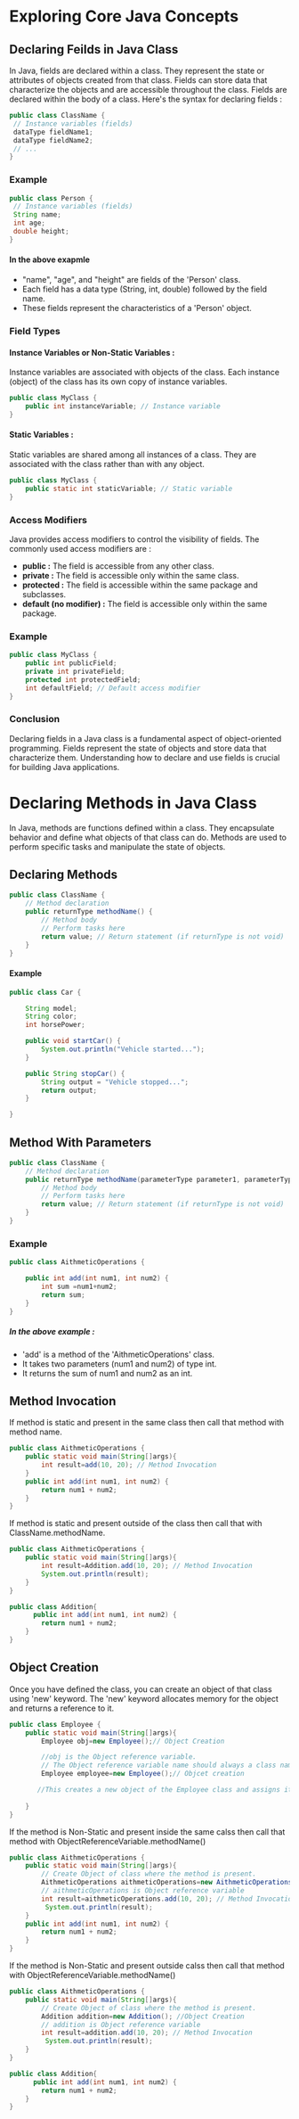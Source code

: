 # Exploring Core Java Concepts
## Declaring Feilds in Java Class
In Java, fields are declared within a class. They represent the state or attributes of objects created from that class. Fields can store data that characterize the objects and are accessible throughout the class.
Fields are declared within the body of a class. Here's the syntax for declaring fields :

   ```java
   public class ClassName {
    // Instance variables (fields)
    dataType fieldName1;
    dataType fieldName2;
    // ...
   }
   ```
### Example
   ```java
   public class Person {
    // Instance variables (fields)
    String name;
    int age;
    double height;
   }
   ```
#### In the above exapmle
- "name", "age", and "height" are fields of the 'Person' class.
- Each field has a data type (String, int, double) followed by the field name.
- These fields represent the characteristics of a 'Person' object.
### Field Types
#### Instance Variables or Non-Static Variables :
Instance variables are associated with objects of the class. Each instance (object) of the class has its own copy of instance variables.
```java
public class MyClass {
    public int instanceVariable; // Instance variable
}
```
#### Static Variables :
Static variables are shared among all instances of a class. They are associated with the class rather than with any object.
```java
public class MyClass {
    public static int staticVariable; // Static variable
}
```
### Access Modifiers
Java provides access modifiers to control the visibility of fields. The commonly used access modifiers are :
- **public :** The field is accessible from any other class.
- **private :** The field is accessible only within the same class.
- **protected :** The field is accessible within the same package and subclasses.
- **default (no modifier) :** The field is accessible only within the same package.
### Example
```java
public class MyClass {
    public int publicField;
    private int privateField;
    protected int protectedField;
    int defaultField; // Default access modifier
}
```
### Conclusion
Declaring fields in a Java class is a fundamental aspect of object-oriented programming. Fields represent the state of objects and store data that characterize them. Understanding how to declare and use fields is crucial for building Java applications.


# Declaring Methods in Java Class
In Java, methods are functions defined within a class. They encapsulate behavior and define what objects of that class can do. Methods are used to perform specific tasks and manipulate the state of objects.
## Declaring Methods
```java
public class ClassName {
    // Method declaration
    public returnType methodName() {
        // Method body
        // Perform tasks here
        return value; // Return statement (if returnType is not void)
    }
}
```
#### Example
```java
public class Car {

    String model;
    String color;
    int horsePower;

    public void startCar() {
        System.out.println("Vehicle started...");
    }

    public String stopCar() {
        String output = "Vehicle stopped...";
        return output;
    }

}
```
## Method With Parameters
```java
public class ClassName {
    // Method declaration
    public returnType methodName(parameterType parameter1, parameterType parameter2, ...) {
        // Method body
        // Perform tasks here
        return value; // Return statement (if returnType is not void)
    }
}
```
### Example
```java
public class AithmeticOperations {

    public int add(int num1, int num2) {
        int sum =num1+num2;
        return sum;
    }
}
```
##### In the above example :
- 'add' is a method of the 'AithmeticOperations' class.
- It takes two parameters (num1 and num2) of type int.
- It returns the sum of num1 and num2 as an int.

## Method Invocation

If method is static and present in the same class then call that method with method name.
```java
public class AithmeticOperations {
    public static void main(String[]args){
        int result=add(10, 20); // Method Invocation
    }
    public int add(int num1, int num2) {
        return num1 + num2; 
    }
}
```
If method is static and present outside of the class then call that with ClassName.methodName.
```java
public class AithmeticOperations {
    public static void main(String[]args){
        int result=Addition.add(10, 20); // Method Invocation
        System.out.println(result);
    }
}

public class Addition{
      public int add(int num1, int num2) {
        return num1 + num2; 
    }
}
```
## Object Creation
Once you have defined the class, you can create an object of that class using 'new' keyword. The 'new' keyword allocates memory for the object and returns a reference to it.
```java
public class Employee {
    public static void main(String[]args){
        Employee obj=new Employee();// Object Creation

        //obj is the Object reference variable.
        // The Object reference variable name should always a class name but in camel case.
        Employee employee=new Employee();// Objcet creation

       //This creates a new object of the Employee class and assigns its to the employee variable. The new keyword calls the constructor of the class to intialize the object.
        
    }
}
```


If the method is Non-Static and present inside the same calss then call that method with ObjectReferenceVariable.methodName()
```java
public class AithmeticOperations {
    public static void main(String[]args){
        // Create Object of class where the method is present.
        AithmeticOperations aithmeticOperations=new AithmeticOperations(); //Object Creation
        // aithmeticOperations is Object reference variable
        int result=aithmeticOperations.add(10, 20); // Method Invocation
         System.out.println(result);
    }
    public int add(int num1, int num2) {
        return num1 + num2; 
    }
}
```
If the method is Non-Static and present outside calss then call that method with ObjectReferenceVariable.methodName()
```java
public class AithmeticOperations {
    public static void main(String[]args){
        // Create Object of class where the method is present.
        Addition addition=new Addition(); //Object Creation
        // addition is Object reference variable
        int result=addition.add(10, 20); // Method Invocation
         System.out.println(result);
    }
}

public class Addition{
      public int add(int num1, int num2) {
        return num1 + num2; 
    }
}

















   
     
     
  
 
